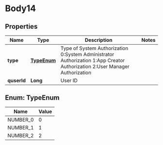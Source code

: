 # Body14

## Properties
Name | Type | Description | Notes
------------ | ------------- | ------------- | -------------
**type** | [**TypeEnum**](#TypeEnum) | Type of System Authorization 0:System Administrator Authorization 1:App Creator Authorization 2:User Manager Authorization | 
**quserId** | **Long** | User ID | 

<a name="TypeEnum"></a>
## Enum: TypeEnum
Name | Value
---- | -----
NUMBER_0 | 0
NUMBER_1 | 1
NUMBER_2 | 2
